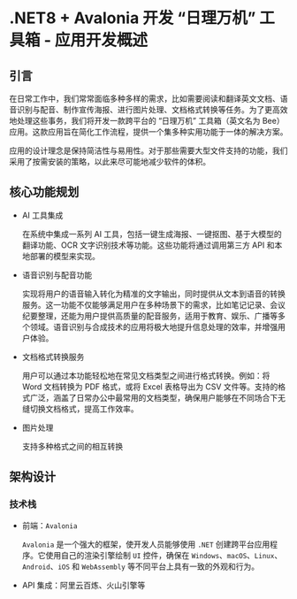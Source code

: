 # .NET8 + Avalonia 开发 “日理万机” 工具箱 - 应用开发概述

## 引言

在日常工作中，我们常常面临多种多样的需求，比如需要阅读和翻译英文文档、语音识别与配音、制作宣传海报、进行图片处理、文档格式转换等任务。为了更高效地处理这些事务，我们将开发一款跨平台的 “日理万机” 工具箱（英文名为 Bee）应用。这款应用旨在简化工作流程，提供一个集多种实用功能于一体的解决方案。

应用的设计理念是保持简洁性与易用性。对于那些需要大型文件支持的功能，我们采用了按需安装的策略，以此来尽可能地减少软件的体积。

## 核心功能规划

- AI 工具集成

  在系统中集成一系列 AI 工具，包括一键生成海报、一键抠图、基于大模型的翻译功能、OCR 文字识别技术等功能。这些功能将通过调用第三方 API 和本地部署的模型来实现。

- 语音识别与配音功能

  实现将用户的语音输入转化为精准的文字输出，同时提供从文本到语音的转换服务。这一功能不仅能够满足用户在多种场景下的需求，比如笔记记录、会议纪要整理，还能为用户提供高质量的配音服务，适用于教育、娱乐、广播等多个领域。语音识别与合成技术的应用将极大地提升信息处理的效率，并增强用户体验。

- 文档格式转换服务

  用户可以通过本功能轻松地在常见文档类型之间进行格式转换。例如：将 Word 文档转换为 PDF 格式，或将 Excel 表格导出为 CSV 文件等。支持的格式广泛，涵盖了日常办公中最常用的文档类型，确保用户能够在不同场合下无缝切换文档格式，提高工作效率。

- 图片处理

  支持多种格式之间的相互转换

## 架构设计

### 技术栈

- 前端：`Avalonia`

  `Avalonia` 是一个强大的框架，使开发人员能够使用 `.NET` 创建跨平台应用程序。它使用自己的渲染引擎绘制 `UI` 控件，确保在 `Windows`、`macOS`、`Linux`、`Android`、`iOS` 和 `WebAssembly` 等不同平台上具有一致的外观和行为。

- API 集成：阿里云百炼、火山引擎等
